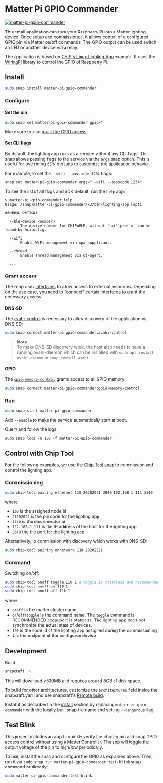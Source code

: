 # Matter Pi GPIO Commander
[![matter-pi-gpio-commander](https://snapcraft.io/matter-pi-gpio-commander/badge.svg)](https://snapcraft.io/matter-pi-gpio-commander)

This small application can turn your Raspberry Pi into a Matter lighting device. Once setup and commissioned, it allows control of a configured GPIO pin via Matter on/off commands. The GPIO output can be used switch an LED or another device via a relay.

The application is based on [CHIP's Linux Lighting App](https://github.com/project-chip/connectedhomeip/tree/master/examples/lighting-app/linux) example. It used the [WiringPi](https://github.com/WiringPi/WiringPi) library to control the GPIO of Raspberry Pi.

## Install

```bash
sudo snap install matter-pi-gpio-commander
```

### Configure
#### Set the pin

```bash
sudo snap set matter-pi-gpio-commander gpio=4
```

Make sure to also [grant the GPIO access](#GPIO).

#### Set CLI flags
By default, the lighting app runs as a service without any CLI flags.
The snap allows passing flags to the service via the `args` snap option. 
This is useful for overriding SDK defaults to customize the application behavior.

For example, to set the `--wifi --passcode 1234` flags:
```
snap set matter-pi-gpio-commander args="--wifi --passcode 1234"
```

To see the list of all flags and SDK default, run the `help` app:
```
$ matter-pi-gpio-commander.help
Usage: /snap/matter-pi-gpio-commander/x3/bin/lighting-app [opti

GENERAL OPTIONS

  --ble-device <number>
       The device number for CHIPoBLE, without 'hci' prefix, can be found by hciconfig.

  --wifi
       Enable WiFi management via wpa_supplicant.

  --thread
       Enable Thread management via ot-agent.

  ...
```

### Grant access
The snap uses [interfaces](https://snapcraft.io/docs/interface-management) to allow access to external resources. Depending on the use case, you need to "connect" certain interfaces to grant the necessary access.
#### DNS-SD
The [avahi-control](https://snapcraft.io/docs/avahi-control-interface) is necessary to allow discovery of the application via DNS-SD:

```bash
sudo snap connect matter-pi-gpio-commander:avahi-control
```

> **Note**  
> To make DNS-SD discovery work, the host also needs to have a running avahi-daemon which can be installed with `sudo apt install avahi-daemon` or `snap install avahi`.

#### GPIO
The [`gpio-memory-control`](https://snapcraft.io/docs/gpio-memory-control-interface) grants access to all GPIO memory.

```bash
sudo snap connect matter-pi-gpio-commander:gpio-memory-control
```

### Run
```bash
sudo snap start matter-pi-gpio-commander
```
Add `--enable` to make the service automatically start at boot. 

Query and follow the logs:
```
sudo snap logs -n 100 -f matter-pi-gpio-commander
```

## Control with Chip Tool
For the following examples, we use the [Chip Tool snap](https://snapcraft.io/chip-tool) to commission and control the lighting app.
### Commissioning

```bash
sudo chip-tool pairing ethernet 110 20202021 3840 192.168.1.111 5540
```

where:

-   `110` is the assigned node id
-   `20202021` is the pin code for the lighting app
-   `3840` is the discriminator id
-   `192.168.1.111` is the IP address of the host for the lighting app
-   `5540` the the port for the lighting app

Alternatively, to commission with discovery which works with DNS-SD:

```bash
sudo chip-tool pairing onnetwork 110 20202021
```

### Command

Switching on/off:

```bash
sudo chip-tool onoff toggle 110 1 # toggle is stateless and recommended
sudo chip-tool onoff on 110 1
sudo chip-tool onoff off 110 1
```

where:

-   `onoff` is the matter cluster name
-   `on`/`off`/`toggle` is the command name. The `toggle` command is RECOMMENDED
    because it is stateless. The lighting app does not synchronize the actual state of
    devices.
-   `110` is the node id of the lighting app assigned during the commissioning
-   `1` is the endpoint of the configured device

## Development
Build:
```bash
snapcraft -v
```
This will download >500MB and requires around 8GB of disk space. 

To build for other architectures, customize the `architectures` field inside the snapcraft.yaml and use snapcraft's [Remote build](https://snapcraft.io/docs/remote-build).

Install it as described in the [install](#install) section by replacing `matter-pi-gpio-commander` with the locally built snap file name and setting `--dangerous` flag.

## Test Blink
This project includes an app to quickly verify the chosen pin and snap GPIO access control without using a Matter Controller.
The app will toggle the output voltage of the pin to high/low periodically.

To use, install the snap and configure the GPIO as explained above.
Then, run it via `sudo snap run matter-pi-gpio-commander.test-blink` snap command or directly:
```bash
sudo matter-pi-gpio-commander.test-blink
```
